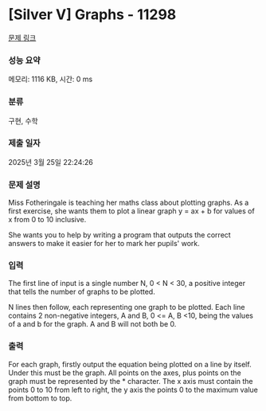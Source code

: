 # [Silver V] Graphs - 11298 

[문제 링크](https://www.acmicpc.net/problem/11298) 

### 성능 요약

메모리: 1116 KB, 시간: 0 ms

### 분류

구현, 수학

### 제출 일자

2025년 3월 25일 22:24:26

### 문제 설명

<p>Miss Fotheringale is teaching her maths class about plotting graphs. As a first exercise, she wants them to plot a linear graph y = ax + b for values of x from 0 to 10 inclusive.</p>

<p>She wants you to help by writing a program that outputs the correct answers to make it easier for her to mark her pupils' work.</p>

### 입력 

 <p>The first line of input is a single number N, 0 < N < 30, a positive integer that tells the number of graphs to be plotted.</p>

<p>N lines then follow, each representing one graph to be plotted. Each line contains 2 non-negative integers, A and B, 0 <= A, B <10, being the values of a and b for the graph. A and B will not both be 0.</p>

### 출력 

 <p>For each graph, firstly output the equation being plotted on a line by itself. Under this must be the graph. All points on the axes, plus points on the graph must be represented by the * character. The x axis must contain the points 0 to 10 from left to right, the y axis the points 0 to the maximum value from bottom to top.</p>


